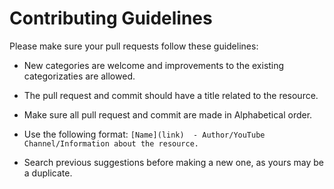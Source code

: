# Contributing Guidelines

Please make sure your pull requests follow these guidelines:

- New categories are welcome and improvements to the existing categorizaties are allowed.

- The pull request and commit should have a title related to the resource.

- Make sure all pull request and commit are made in Alphabetical order.

- Use the following format: `[Name](link)  - Author/YouTube Channel/Information about the resource.`

- Search previous suggestions before making a new one, as yours may be a duplicate.
